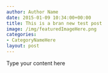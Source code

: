 ```yaml
---
author: Author Name
date: 2015-01-09 10:34:00+00:00
title: This is a bran new test post
image: /img/featuredImageHere.png
categories:
- CategoryNameHere
layout: post
---
```


Type your content here
